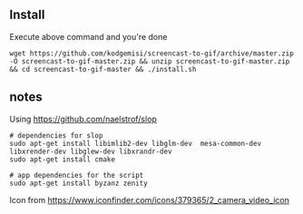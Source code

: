 ## Install

Execute above command and you're done

```
wget https://github.com/kodgemisi/screencast-to-gif/archive/master.zip -O screencast-to-gif-master.zip && unzip screencast-to-gif-master.zip && cd screencast-to-gif-master && ./install.sh
```


## notes

Using https://github.com/naelstrof/slop

```
# dependencies for slop
sudo apt-get install libimlib2-dev libglm-dev  mesa-common-dev libxrender-dev libglew-dev libxrandr-dev
sudo apt-get install cmake

# app dependencies for the script
sudo apt-get install byzanz zenity
```

Icon from https://www.iconfinder.com/icons/379365/2_camera_video_icon